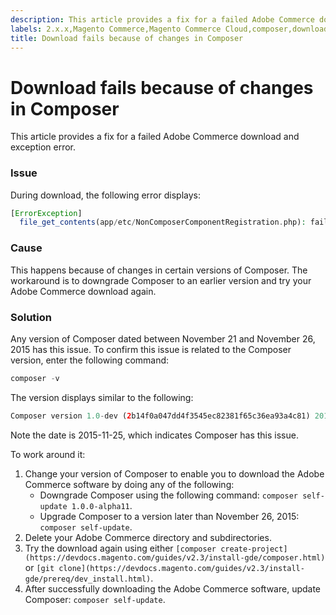 ```yaml
---
description: This article provides a fix for a failed Adobe Commerce download and exception error.
labels: 2.x.x,Magento Commerce,Magento Commerce Cloud,composer,download,how to,self-update,Adobe Commerce,cloud infrastructure,on-premises
title: Download fails because of changes in Composer
---
```


# Download fails because of changes in Composer

This article provides a fix for a failed Adobe Commerce download and exception error.

<h3 id="symptom">Issue</h3>

During download, the following error displays:

```php
[ErrorException]
  file_get_contents(app/etc/NonComposerComponentRegistration.php): failed to open stream: No such file or directory
```

<h3 id="symptom">Cause</h3>

This happens because of changes in certain versions of Composer. The workaround is to downgrade Composer to an earlier version and try your Adobe Commerce download again.

### Solution

Any version of Composer dated between November 21 and November 26, 2015 has this issue. To confirm this issue is related to the Composer version, enter the following command:

```php
composer -v
```

The version displays similar to the following:

```php
Composer version 1.0-dev (2b14f0a047dd4f3545ec82381f65c36ea93a4c81) 2015-11-25 17:13:09
```

Note the date is 2015-11-25, which indicates Composer has this issue.

To work around it:

1. Change your version of Composer to enable you to download the Adobe Commerce software by doing any of the following:    
    * Downgrade Composer using the following command: `composer self-update 1.0.0-alpha11`.    
    * Upgrade Composer to a version later than November 26, 2015: `composer self-update`.
1. Delete your Adobe Commerce directory and subdirectories.    
1. Try the download again using either `[composer create-project](https://devdocs.magento.com/guides/v2.3/install-gde/composer.html)` or `[git clone](https://devdocs.magento.com/guides/v2.3/install-gde/prereq/dev_install.html)`.
1. After successfully downloading the Adobe Commerce software, update Composer: `composer self-update`.